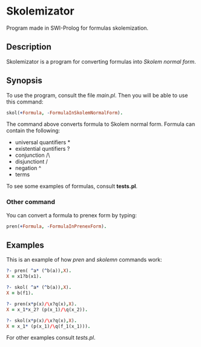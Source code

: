 # Skolemizator
Program made in SWI-Prolog for formulas skolemization.

## Description
Skolemizator is a program for converting formulas into *Skolem normal form*. 

## Synopsis
To use the program, consult the file *main.pl*. Then you will be able to use this command:

```prolog
skol(+Formula, -FormulaInSkolemNormalForm).
```

The command above converts formula to Skolem normal form. Formula can contain the following:
- universal quantifiers *
- existential quntifiers ?
- conjunction /\
- disjunctiont \/
- negation ^
- terms

To see some examples of formulas, consult **tests.pl**.

### Other command
You can convert a formula to prenex form by typing:

```prolog
pren(+Formula, -FormulaInPrenexForm).
```

## Examples

This is an example of how *pren* and *skolemn* commands work:

```prolog
?- pren( ^a* (^b(a)),X).
X = x1?b(x1).

?- skol( ^a* (^b(a)),X).
X = b(f1).

?- pren(x*p(x)/\x?q(x),X).
X = x_1*x_2? (p(x_1)/\q(x_2)).

?- skol(x*p(x)/\x?q(x),X).
X = x_1* (p(x_1)/\q(f_1(x_1))).
```

For other examples consult *tests.pl*.
